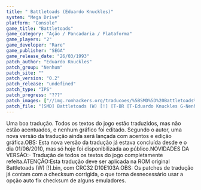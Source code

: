 ```yaml
---
title: " Battletoads (Eduardo Knuckles)"
system: "Mega Drive"
platform: "Console"
game_title: "Battletoads"
game_category: "Ação / Pancadaria / Plataforma"
game_players: "2"
game_developer: "Rare"
game_publisher: "SEGA"
game_release_date: "26/03/1993"
patch_author: "Eduardo Knuckles"
patch_group: "Nenhum"
patch_site: ""
patch_version: "0.2"
patch_release: "undefined"
patch_type: "IPS"
patch_progress: "???"
patch_images: ["//img.romhackers.org/traducoes/%5BSMD%5D%20Battletoads%20-%20Eduardo%20Knuckles%20-%201.png","//img.romhackers.org/traducoes/%5BSMD%5D%20Battletoads%20-%20Eduardo%20Knuckles%20-%202.png","//img.romhackers.org/traducoes/%5BSMD%5D%20Battletoads%20-%20Eduardo%20Knuckles%20-%203.png"]
patch_file: "[SMD] Battletoads (W) [!] [T-BR [T-Eduardo Knuckles G-Nenhum] [V-0.2 A-2012].zip"
---
```

Uma boa tradução. Todos os textos do jogo estão traduzidos, mas não estão acentuados, e nenhum gráfico foi editado. Segundo o autor, uma nova versão da tradução ainda será lançada com acentos e edição gráfica.OBS: Esta nova versão da tradução já estava concluída desde e o dia 01/06/2010, mas só hoje foi disponibilizada ao público.NOVIDADES DA VERSÃO:- Tradução de todos os textos do jogo completamente refeita.ATENÇÃO:Esta tradução deve ser aplicada na ROM original Battletoads (W) [!].bin, com CRC32 D10E103A.OBS: Os patches de tradução já contam com a checksum corrigida, o que torna desnecessário usar a opção auto fix checksum de alguns emuladores.
